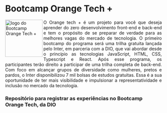# Bootcamp Orange Tech +

<img src="https://hermes.digitalinnovation.one/tracks/59417914-c4ce-4bf8-b802-f1c1985a07fa.png" title="Orange Tech +" alt="logo do Bootcamp Orange Tech +" width="120" height ="120" align="left"> <div align="justify">O Orange tech + é um projeto para você que deseja aprender do zero desenvolvimento front-end e back-end e tem o propósito de se preparar de verdade para as melhores vagas do mercado de tecnologia. O primeiro bootcamp do programa será uma trilha gratuita lançada pelo Inter, em parceria com a DIO, que vai abordar desde o princípio as tecnologias JavaScript, HTML, CSS, Typescript e React. Após esse programa, os participantes terão direito a participar de uma trilha completa de back-end. Com foco em alcançar grupos de diversidade como mulheres, pretos e pardos, o Inter disponibilizou 7 mil bolsas de estudos gratuitas. Essa é a sua oportunidade de ter mais visibilidade e impulsionar a representatividade e inclusão no mercado da tecnologia.</div>

###  Repositório para registrar as experiências no Bootcamp Orange Tech, da DIO 
